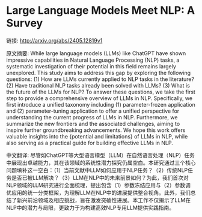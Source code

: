 # Large Language Models Meet NLP: A Survey

链接: http://arxiv.org/abs/2405.12819v1

原文摘要:
While large language models (LLMs) like ChatGPT have shown impressive
capabilities in Natural Language Processing (NLP) tasks, a systematic
investigation of their potential in this field remains largely unexplored. This
study aims to address this gap by exploring the following questions: (1) How
are LLMs currently applied to NLP tasks in the literature? (2) Have traditional
NLP tasks already been solved with LLMs? (3) What is the future of the LLMs for
NLP? To answer these questions, we take the first step to provide a
comprehensive overview of LLMs in NLP. Specifically, we first introduce a
unified taxonomy including (1) parameter-frozen application and (2)
parameter-tuning application to offer a unified perspective for understanding
the current progress of LLMs in NLP. Furthermore, we summarize the new
frontiers and the associated challenges, aiming to inspire further
groundbreaking advancements. We hope this work offers valuable insights into
the {potential and limitations} of LLMs in NLP, while also serving as a
practical guide for building effective LLMs in NLP.

中文翻译:
尽管如ChatGPT等大型语言模型（LLM）在自然语言处理（NLP）任务中展现出卓越能力，其在该领域的系统性潜力探究仍属空白。本研究通过三个核心问题填补这一空白：（1）当前文献中LLM如何应用于NLP任务？（2）传统NLP任务是否已被LLM解决？（3）LLM在NLP中的未来前景如何？为此，我们首次对NLP领域的LLM研究进行全面梳理，提出包含（1）参数冻结应用与（2）参数调优应用的统一分类框架，为理解LLM在NLP中的进展提供整合视角。此外，我们总结了新兴前沿领域及相应挑战，旨在激发突破性进展。本工作不仅揭示了LLM在NLP中的潜力与局限，更致力于为构建高效NLP专用LLM提供实践指南。
